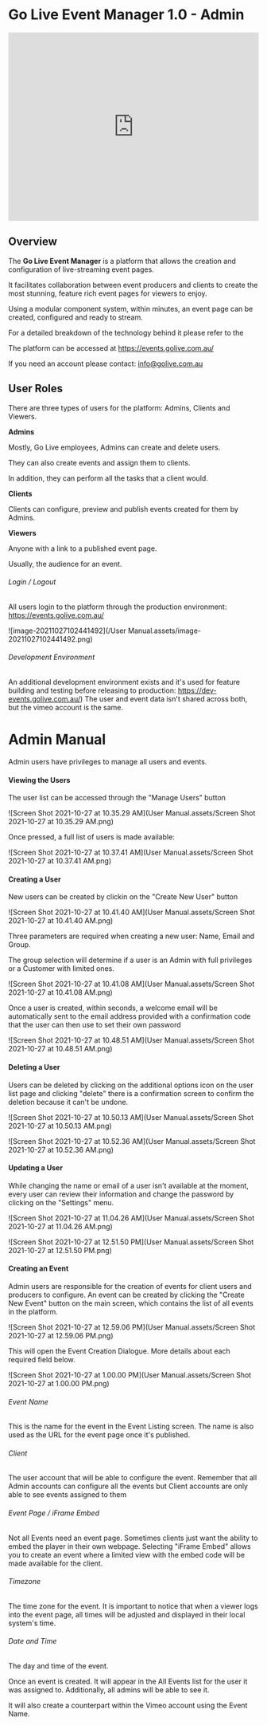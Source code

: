 # Go Live Event Manager 1.0 - Admin

<div style="padding:75% 0 0 0;position:relative;"><iframe src="https://player.vimeo.com/video/639794015?h=8fba7398b0&amp;badge=0&amp;autopause=0&amp;player_id=0&amp;app_id=58479" frameborder="0" allow="autoplay; fullscreen; picture-in-picture" allowfullscreen style="position:absolute;top:0;left:0;width:100%;height:100%;" title="Video-Admin"></iframe></div><script src="https://player.vimeo.com/api/player.js"></script>

## **Overview**

The **Go Live Event Manager** is a platform that allows the creation and configuration of live-streaming event pages.

It facilitates collaboration between event producers and clients to create the most stunning, feature rich event pages for viewers to enjoy.

Using a modular component system, within minutes, an event page can be created, configured and ready to stream. 

For a detailed breakdown of the technology behind it please refer to the 

[Technical Manual]: kablamo.com.au



The platform can be accessed at https://events.golive.com.au/

If you need an account please contact: info@golive.com.au



## User Roles

There are three types of users for the platform: Admins, Clients and Viewers.



**Admins**

Mostly, Go Live employees, Admins can create and delete users. 

They can also create events and assign them to clients.

In addition, they can perform all the tasks that a client would.



**Clients**

Clients can configure, preview and publish events created for them by Admins.



**Viewers**

Anyone with a link to a published event page. 

Usually, the audience for an event.



###### Login / Logout

All users login to the platform through the production environment: https://events.golive.com.au/

![image-20211027102441492](/User Manual.assets/image-20211027102441492.png)



###### Development Environment

An additional development environment exists and it's used for feature building and testing before releasing to production: https://dev-events.golive.com.au/) The user and event data isn't shared across both, but the vimeo account is the same.


# Admin Manual

Admin users have privileges to manage all users and events. 

#### Viewing the Users

The user list can be accessed through the "Manage Users" button

![Screen Shot 2021-10-27 at 10.35.29 AM](User Manual.assets/Screen Shot 2021-10-27 at 10.35.29 AM.png)

Once pressed, a full list of users is made available:

![Screen Shot 2021-10-27 at 10.37.41 AM](User Manual.assets/Screen Shot 2021-10-27 at 10.37.41 AM.png)

#### Creating a User

New users can be created by clickin on the "Create New User" button

![Screen Shot 2021-10-27 at 10.41.40 AM](User Manual.assets/Screen Shot 2021-10-27 at 10.41.40 AM.png)

Three parameters are required when creating a new user: Name, Email and Group.

The group selection will determine if a user is an Admin with full privileges or a Customer with limited ones.

![Screen Shot 2021-10-27 at 10.41.08 AM](User Manual.assets/Screen Shot 2021-10-27 at 10.41.08 AM.png)

Once a user is created, within seconds, a welcome email will be automatically sent to the email address provided with a confirmation code that the user can then use to set their own password

![Screen Shot 2021-10-27 at 10.48.51 AM](User Manual.assets/Screen Shot 2021-10-27 at 10.48.51 AM.png)

#### Deleting a User

Users can be deleted by clicking on the additional options icon on the user list page and clicking "delete" there is a confirmation screen to confirm the deletion because it can't be undone.

![Screen Shot 2021-10-27 at 10.50.13 AM](User Manual.assets/Screen Shot 2021-10-27 at 10.50.13 AM.png)

![Screen Shot 2021-10-27 at 10.52.36 AM](User Manual.assets/Screen Shot 2021-10-27 at 10.52.36 AM.png)

#### Updating a User

While changing the name or email of a user isn't available at the moment, every user can review their information and change the password by clicking on the "Settings" menu.

![Screen Shot 2021-10-27 at 11.04.26 AM](User Manual.assets/Screen Shot 2021-10-27 at 11.04.26 AM.png)

![Screen Shot 2021-10-27 at 12.51.50 PM](User Manual.assets/Screen Shot 2021-10-27 at 12.51.50 PM.png)

#### Creating an Event

Admin users are responsible for the creation of events for client users and producers to configure. An event can be created by clicking the "Create New Event" button on the main screen, which contains the list of all events in the platform.

![Screen Shot 2021-10-27 at 12.59.06 PM](User Manual.assets/Screen Shot 2021-10-27 at 12.59.06 PM.png)

This will open the Event Creation Dialogue. More details about each required field below.

![Screen Shot 2021-10-27 at 1.00.00 PM](User Manual.assets/Screen Shot 2021-10-27 at 1.00.00 PM.png)

###### Event Name

This is the name for the event in the Event Listing screen. 
The name is also used as the URL for the event page once it's published.

###### Client

The user account that will be able to configure the event. 
Remember that all Admin accounts can configure all the events but Client accounts are only able to see events assigned to them

###### Event Page / iFrame Embed

Not all Events need an event page. 
Sometimes clients just want the ability to embed the player in their own webpage. 
Selecting "iFrame Embed" allows you to create an event where a limited view with the embed code will be made available for the client. 

###### Timezone

The time zone for the event. It is important to notice that when a viewer logs into the event page, all times will be adjusted and displayed in their local system's time.

###### Date and Time

The day and time of the event.



Once an event is created. It will appear in the All Events list for the user it was assigned to. Additionally, all admins will be able to see it. 

It will also create a counterpart within the Vimeo account using the Event Name.
